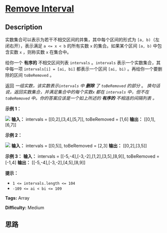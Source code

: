 # [Remove Interval][title]

## Description

实数集合可以表示为若干不相交区间的并集，其中每个区间的形式为 `[a, b)`（左闭右开），表示满足 `a <= x < b` 的所有实数  `x`
的集合。如果某个区间 `[a, b)` 中包含实数 `x` ，则称实数 `x` 在集合中。

给你一个 **有序的** 不相交区间列表 `intervals` 。`intervals` 表示一个实数集合，其中每一项 `intervals[i] =
[ai, bi]` 都表示一个区间 `[ai, bi)` 。再给你一个要删除的区间 `toBeRemoved` 。

返回 _一组实数，该实数表示`intervals` 中  **删除**  了 `toBeRemoved` 的部分_ 。
_换句话说，返回实数集合，并满足集合中的每个实数`x` 都在 `intervals` 中，但不在 `toBeRemoved`
中。你的答案应该是一个如上所述的 **有序的** 不相连的间隔列表 。_





**示例 1：**

![](https://assets.leetcode.com/uploads/2020/12/24/removeintervalex1.png)
            **输入：** intervals = [[0,2],[3,4],[5,7]], toBeRemoved = [1,6]    **输出：** [[0,1],[6,7]]    

**示例 2：**

![](https://assets.leetcode.com/uploads/2020/12/24/removeintervalex2.png)
            **输入：** intervals = [[0,5]], toBeRemoved = [2,3]    **输出：** [[0,2],[3,5]]    

**示例 3：**
            **输入：** intervals = [[-5,-4],[-3,-2],[1,2],[3,5],[8,9]], toBeRemoved = [-1,4]    **输出：** [[-5,-4],[-3,-2],[4,5],[8,9]]    



**提示：**

  * `1 <= intervals.length <= 104`
  * `-109 <= ai < bi <= 109`


**Tags:** Array

**Difficulty:** Medium

## 思路

[title]: https://leetcode-cn.com/problems/remove-interval
